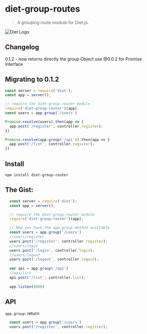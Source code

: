 # diet-group-routes
> A grouping route module for Diet.js.

![Diet Logo](http://i.imgur.com/Dasjkkp.png)

## Changelog
0.1.2 - now returns directly the group Object use @0.0.2 for Promise interface 



## Migrating to 0.1.2 
```js
const server = require('diet');
const app = server();

// require the diet-group-router module
require('diet-group-router')(app);
const users = app.group('/users')

Promise.resolve(users).then(app => {
  app.post('/register', controller.register);
})

Promise.resolve(app.group('/api')).then(app => {
  app.post('/list', controller.register);
})

```



## Install
```
npm install diet-group-router
```

## The Gist:


```javascript
  const server = require('diet');
  const app = server();

  // require the diet-group-router module
  require('diet-group-router')(app);

  // Now you have the app.group method available
  const users = app.group('/users')
  //users/register
  users.post('/register', controller.register);
  //users/login
  users.post('/login', controller.login);
  //users/logout
  users.post('/logout', controller.logout);
  
  var api = app.group('/api')
  //api/list
  api.post('/list', controller.list);
  
  app.listen(8000)
```

## API

```app.group```: return 
```javascript
  const users = app.group('/users')
  users.post('/register', controller.register);
 ``` 
